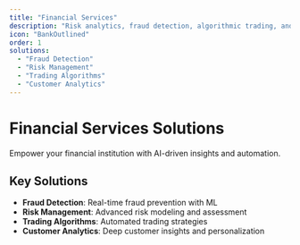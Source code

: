 ```yaml
---
title: "Financial Services"
description: "Risk analytics, fraud detection, algorithmic trading, and customer insights"
icon: "BankOutlined"
order: 1
solutions:
  - "Fraud Detection"
  - "Risk Management"
  - "Trading Algorithms"
  - "Customer Analytics"
---
```


# Financial Services Solutions

Empower your financial institution with AI-driven insights and automation.

## Key Solutions

- **Fraud Detection**: Real-time fraud prevention with ML
- **Risk Management**: Advanced risk modeling and assessment
- **Trading Algorithms**: Automated trading strategies
- **Customer Analytics**: Deep customer insights and personalization

